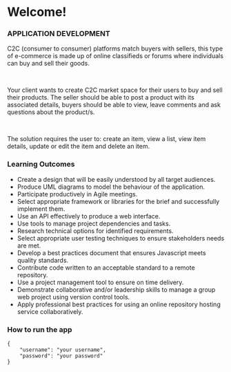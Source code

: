 <h1>Welcome!</h1>

<h3>APPLICATION DEVELOPMENT</h3>

<p>C2C (consumer to consumer) platforms match buyers with sellers, this type of e-commerce is made up of online classifieds or forums where individuals can buy and sell their goods.</p>
<br>
<p>Your client wants to create C2C market space for their users to buy and sell their products. The seller should be able to post a product with its associated details, buyers should be able to view, leave comments and ask questions about the product/s.</p>
<br>
<p>The solution requires the user to: create an item, view a list, view item details, update or edit the item and delete an item.</p>
<h3>Learning Outcomes</h3>

- Create a design that will be easily understood by all target audiences.
- Produce UML diagrams to model the behaviour of the application.
- Participate productively in Agile meetings.
- Select appropriate framework or libraries for the brief and successfully implement them.
- Use an API effectively to produce a web interface.
- Use tools to manage project dependencies and tasks.
- Research technical options for identified requirements.
- Select appropriate user testing techniques to ensure stakeholders needs are met.
- Develop a best practices document that ensures Javascript meets quality standards.
- Contribute code written to an acceptable standard to a remote repository.
- Use a project management tool to ensure on time delivery.
- Demonstrate collaborative and/or leadership skills to manage a group web project using version control tools.
- Apply professional best practices for using an online repository hosting service collaboratively.

<h3>How to run the app</h3>

```
{
    "username": "your username",
    "password": "your password"
}
```
